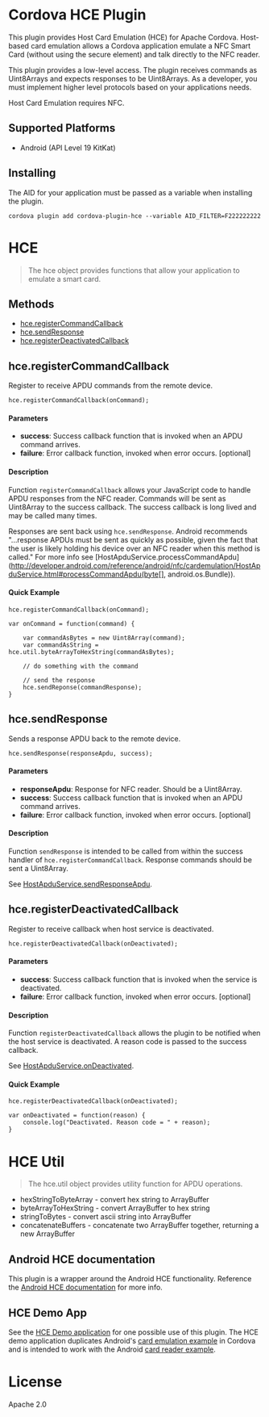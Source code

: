 # Cordova HCE Plugin

This plugin provides Host Card Emulation (HCE) for Apache Cordova. Host-based card emulation allows a Cordova application emulate a NFC Smart Card (without using the secure element) and talk directly to the NFC reader.

This plugin provides a low-level access. The plugin receives commands as Uint8Arrays and expects responses to be Uint8Arrays. As a developer, you must implement higher level protocols based on your applications needs.

Host Card Emulation requires NFC.

## Supported Platforms
* Android (API Level 19 KitKat)

## Installing

The AID for your application must be passed as a variable when installing the plugin. 

    cordova plugin add cordova-plugin-hce --variable AID_FILTER=F222222222

# HCE

> The hce object provides functions that allow your application to emulate a smart card.

## Methods

- [hce.registerCommandCallback](hceregistercommandcallback)
- [hce.sendResponse](hcesendresponse)
- [hce.registerDeactivatedCallback](hceregisterdeactivatedcallback)

## hce.registerCommandCallback

Register to receive APDU commands from the remote device.

    hce.registerCommandCallback(onCommand);

#### Parameters
- __success__: Success callback function that is invoked when an APDU command arrives.
- __failure__: Error callback function, invoked when error occurs. [optional]


#### Description
Function `registerCommandCallback` allows your JavaScript code to handle APDU responses from the NFC reader. Commands will be sent as Uint8Array to the success callback. The success callback is long lived and may be called many times.

Responses are sent back using `hce.sendResponse`. Android recommends "...response APDUs must be sent as quickly as possible, given the fact that the user is likely holding his device over an NFC reader when this method is called." For more info see [HostApduService.processCommandApdu](http://developer.android.com/reference/android/nfc/cardemulation/HostApduService.html#processCommandApdu(byte[], android.os.Bundle)).

#### Quick Example

    hce.registerCommandCallback(onCommand);

    var onCommand = function(command) {

        var commandAsBytes = new Uint8Array(command);
        var commandAsString = hce.util.byteArrayToHexString(commandAsBytes);

        // do something with the command

        // send the response
        hce.sendReponse(commandResponse);
    }


## hce.sendResponse
Sends a response APDU back to the remote device.

    hce.sendResponse(responseApdu, success);

#### Parameters
- __responseApdu__: Response for NFC reader. Should be a Uint8Array.
- __success__: Success callback function that is invoked when an APDU command arrives.
- __failure__: Error callback function, invoked when error occurs. [optional]

#### Description
Function `sendResponse` is intended to be called from within the success handler of `hce.registerCommandCallback`. Response commands should be sent a Uint8Array.

See [HostApduService.sendResponseApdu](http://developer.android.com/reference/android/nfc/cardemulation/HostApduService.html#sendResponseApdu(byte[])).


## hce.registerDeactivatedCallback
Register to receive callback when host service is deactivated.

    hce.registerDeactivatedCallback(onDeactivated);

#### Parameters

- __success__: Success callback function that is invoked when the service is deactivated.
- __failure__: Error callback function, invoked when error occurs. [optional]

#### Description
Function `registerDeactivatedCallback` allows the plugin to be notified when the host service is deactivated. A reason code is passed to the success callback.

See [HostApduService.onDeactivated](http://developer.android.com/reference/android/nfc/cardemulation/HostApduService.html#onDeactivated(int)).

#### Quick Example

    hce.registerDeactivatedCallback(onDeactivated);

    var onDeactivated = function(reason) {
        console.log("Deactivated. Reason code = " + reason);
    }

# HCE Util

> The hce.util object provides utility function for APDU operations.

- hexStringToByteArray - convert hex string to ArrayBuffer
- byteArrayToHexString - convert ArrayBuffer to hex string
- stringToBytes - convert ascii string into ArrayBuffer
- concatenateBuffers - concatenate two ArrayBuffer together, returning a new ArrayBuffer

## Android HCE documentation

This plugin is a wrapper around the Android HCE functionality. Reference the [Android HCE documentation](http://developer.android.com/guide/topics/connectivity/nfc/hce.html) for more info.

## HCE Demo App
See the [HCE Demo application](http://github.com/don/cordova-hce-demo) for one possible use of this plugin. The HCE demo application duplicates Android's [card emulation example](http://developer.android.com/samples/CardEmulation/index.html) in Cordova and is intended to work with the Android [card reader example](http://developer.android.com/samples/CardReader/index.html).

# License

Apache 2.0
